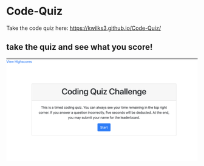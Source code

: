 # Code-Quiz

Take the code quiz here: https://kwilks3.github.io/Code-Quiz/

## take the quiz and see what you score!

<img src= "./assets/images/quiz.png" />
